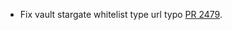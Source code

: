 * Fix vault stargate whitelist type url typo [PR 2479](https://github.com/provenance-io/provenance/pull/2479).
